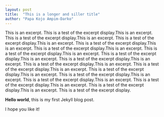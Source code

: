 ```yaml
---
layout: post
title:  "This is a longer and siller title"
author: "Papa Kojo Ampim-Darko"
---
```


<!-- ## Welcome -->
This is an excerpt. This is a test of the excerpt display.This is an excerpt. This is a test of the excerpt display.This is an excerpt. This is a test of the excerpt display.This is an excerpt. This is a test of the excerpt display.This is an excerpt. This is a test of the excerpt display.This is an excerpt. This is a test of the excerpt display.This is an excerpt. This is a test of the excerpt display.This is an excerpt. This is a test of the excerpt display.This is an excerpt. This is a test of the excerpt display.This is an excerpt. This is a test of the excerpt display.This is an excerpt. This is a test of the excerpt display.This is an excerpt. This is a test of the excerpt display.This is an excerpt. This is a test of the excerpt display.This is an excerpt. This is a test of the excerpt display.This is an excerpt. This is a test of the excerpt display.This is an excerpt. This is a test of the excerpt display.

**Hello world**, this is my first Jekyll blog post.

I hope you like it!
